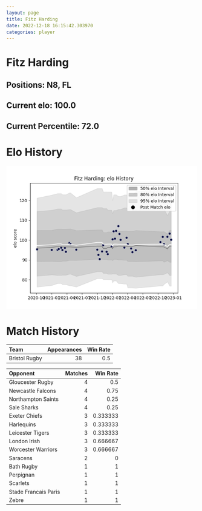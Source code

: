 ```yaml
---  
layout: page  
title: Fitz Harding  
date: 2022-12-18 16:15:42.303970  
categories: player  
---
```

# Fitz Harding

## Positions: N8, FL

## Current elo: 100.0

## Current Percentile: 72.0

# Elo History


![elo history](history_FitzHarding.png)
# Match History


| Team          |   Appearances |   Win Rate |
|:--------------|--------------:|-----------:|
| Bristol Rugby |            38 |        0.5 |

| Opponent             |   Matches |   Win Rate |
|:---------------------|----------:|-----------:|
| Gloucester Rugby     |         4 |   0.5      |
| Newcastle Falcons    |         4 |   0.75     |
| Northampton Saints   |         4 |   0.25     |
| Sale Sharks          |         4 |   0.25     |
| Exeter Chiefs        |         3 |   0.333333 |
| Harlequins           |         3 |   0.333333 |
| Leicester Tigers     |         3 |   0.333333 |
| London Irish         |         3 |   0.666667 |
| Worcester Warriors   |         3 |   0.666667 |
| Saracens             |         2 |   0        |
| Bath Rugby           |         1 |   1        |
| Perpignan            |         1 |   1        |
| Scarlets             |         1 |   1        |
| Stade Francais Paris |         1 |   1        |
| Zebre                |         1 |   1        |